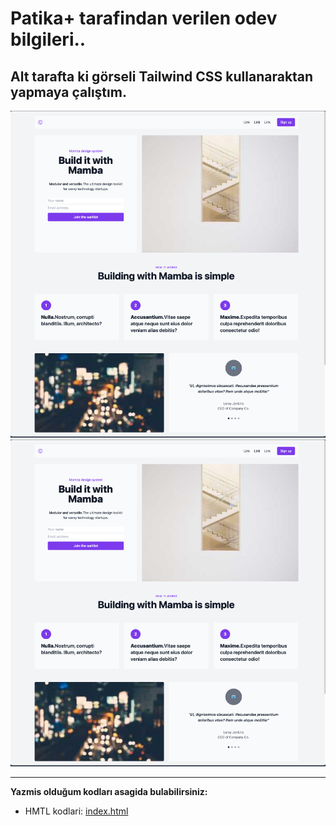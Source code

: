 # Patika+ tarafindan verilen odev bilgileri..

## Alt tarafta ki görseli Tailwind CSS kullanaraktan yapmaya çalıştım.

![Resim-1](./src/images/assignment-picture-1.png)
![Resim-2](./src/images/assignment-picture-1.png)

---

**Yazmis olduğum kodları asagida bulabilirsiniz:**

- HMTL kodlari: [index.html](./src/index.html)
